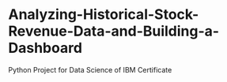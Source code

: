 # Analyzing-Historical-Stock-Revenue-Data-and-Building-a-Dashboard
Python Project for Data Science of IBM Certificate
